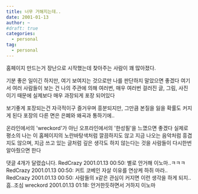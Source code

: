 ```yaml
---
title: 너무 거해지는데..
date: 2001-01-13
author: ~
#draft: true
categories:
  - personal
tag:
  - personal
---
```




홈페이지 만드는거 장난으로 시작했는데
찾아주는 사람이 꽤 많아졌다.

기분 좋은 일이긴 하지만,
여기 보여지는 것으로만 나를 판단하지 말았으면 좋겠다
여기서 여러 사람들이 보는 건 나의 주관에 의해
여러번, 매우 여러번 걸러진 글, 그림, 사진이기 때문에
실제보다 매우 과장되게 포장 되어있다

보기좋게 포장되는건 자극적이구 즐거우며 흥분되지만,
그만큼 본질을 잃을 확률도 커지게 된다
포장의 다른 면은 은폐와 왜곡과 통하기에..

온라인에서의 'wreckord'가 아닌 
오프라인에서의 '한성필'을 느꼈으면 좋겠다
실제로 평소의 나는 이 홈페이지의 노란바탕색처럼 깔끔하지도 않고
지금 나오는 음악처럼 흥겹지도 않으며,
지금 쓰고 있는 글처럼 깊은 생각도 하지 않는다는 것을
사람들이 다시한번 알아줬으면 한다


 댓글  4개가 달렸습니다.
RedCrazy 2001.01.13 00:50: 
별로 안거해 이노마..ㅋㅋㅋ
RedCrazy 2001.01.13 00:50: 
커트 코베인 자살 이유를 연상케 하쥐 마라..
RedCrazy 2001.01.13 00:50: 
사람들의 x같은 관심이 커지면 이런 생각을 하게 되지..흠..조심
wreckord 2001.01.13 01:18: 
안거한듯하면서 거하지 이노마




